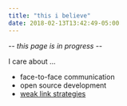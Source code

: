 ```yaml
---
title: "this i believe"
date: 2018-02-13T13:42:49-05:00
---
```


-- *this page is in progress* --

I care about ...

* face-to-face communication
* open source development
* <a href="http://revisionisthistory.com/episodes/06-my-little-hundred-million" target="_blank">weak link strategies</a>